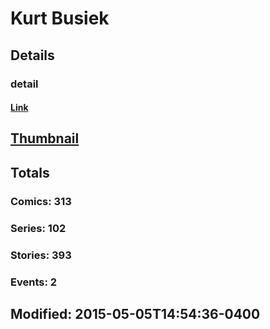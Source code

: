 # Kurt  Busiek 
## Details
### detail
#### [Link](http://marvel.com/comics/creators/1231/kurt_busiek?utm_campaign=apiRef&utm_source=225578a89fc76f3d20fbffda5d17a88d)
## [Thumbnail](http://i.annihil.us/u/prod/marvel/i/mg/4/90/4badd4a70accf.jpg)
## Totals
### Comics: 313
### Series: 102
### Stories: 393
### Events: 2
## Modified: 2015-05-05T14:54:36-0400